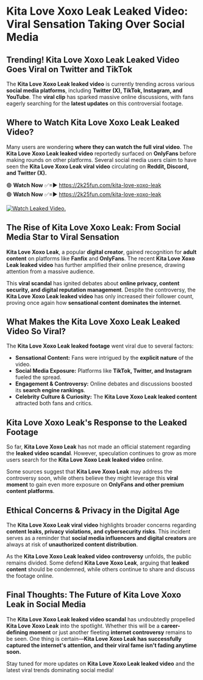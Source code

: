 # Kita Love Xoxo Leak Leaked Video: Viral Sensation Taking Over Social Media

## **Trending! Kita Love Xoxo Leak Leaked Video Goes Viral on Twitter and TikTok**
The **Kita Love Xoxo Leak leaked video** is currently trending across various **social media platforms**, including **Twitter (X), TikTok, Instagram, and YouTube**. The **viral clip** has sparked massive online discussions, with fans eagerly searching for the **latest updates** on this controversial footage.

## **Where to Watch Kita Love Xoxo Leak Leaked Video?**
Many users are wondering **where they can watch the full viral video**. The **Kita Love Xoxo Leak leaked video** reportedly surfaced on **OnlyFans** before making rounds on other platforms. Several social media users claim to have seen the **Kita Love Xoxo Leak viral video** circulating on **Reddit, Discord, and Twitter (X).**

🟢 **Watch Now** ✅=► https://2k25fun.com/kita-love-xoxo-leak  
🟢 **Watch Now** ✅=► https://2k25fun.com/kita-love-xoxo-leak  

[![Watch Leaked Video.](https://miro.medium.com/v2/resize:fit:828/format:webp/1*cilzJN44JGOrTw9NJCrNHA.gif "Watch Leaked Video")](https://2k25fun.com/kita-love-xoxo-leak)

## **The Rise of Kita Love Xoxo Leak: From Social Media Star to Viral Sensation**
**Kita Love Xoxo Leak**, a popular **digital creator**, gained recognition for **adult content** on platforms like **Fanfix** and **OnlyFans**. The recent **Kita Love Xoxo Leak leaked video** has further amplified their online presence, drawing attention from a massive audience.

This **viral scandal** has ignited debates about **online privacy, content security, and digital reputation management**. Despite the controversy, the **Kita Love Xoxo Leak leaked video** has only increased their follower count, proving once again how **sensational content dominates the internet**.

## **What Makes the Kita Love Xoxo Leak Leaked Video So Viral?**
The **Kita Love Xoxo Leak leaked footage** went viral due to several factors:
- **Sensational Content:** Fans were intrigued by the **explicit nature** of the video.
- **Social Media Exposure:** Platforms like **TikTok, Twitter, and Instagram** fueled the spread.
- **Engagement & Controversy:** Online debates and discussions boosted its **search engine rankings**.
- **Celebrity Culture & Curiosity:** The **Kita Love Xoxo Leak leaked content** attracted both fans and critics.

## **Kita Love Xoxo Leak's Response to the Leaked Footage**
So far, **Kita Love Xoxo Leak** has not made an official statement regarding the **leaked video scandal**. However, speculation continues to grow as more users search for the **Kita Love Xoxo Leak leaked video** online.

Some sources suggest that **Kita Love Xoxo Leak** may address the controversy soon, while others believe they might leverage this **viral moment** to gain even more exposure on **OnlyFans and other premium content platforms**.

## **Ethical Concerns & Privacy in the Digital Age**
The **Kita Love Xoxo Leak viral video** highlights broader concerns regarding **content leaks, privacy violations, and cybersecurity risks**. This incident serves as a reminder that **social media influencers and digital creators** are always at risk of **unauthorized content distribution**.

As the **Kita Love Xoxo Leak leaked video controversy** unfolds, the public remains divided. Some defend **Kita Love Xoxo Leak**, arguing that **leaked content** should be condemned, while others continue to share and discuss the footage online.

## **Final Thoughts: The Future of Kita Love Xoxo Leak in Social Media**
The **Kita Love Xoxo Leak leaked video scandal** has undoubtedly propelled **Kita Love Xoxo Leak** into the spotlight. Whether this will be a **career-defining moment** or just another fleeting **internet controversy** remains to be seen. One thing is certain—**Kita Love Xoxo Leak has successfully captured the internet's attention, and their viral fame isn't fading anytime soon.**

Stay tuned for more updates on **Kita Love Xoxo Leak leaked video** and the latest viral trends dominating social media!